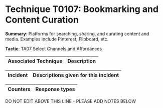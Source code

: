 # Technique T0107: Bookmarking and Content Curation

**Summary**: Platforms for searching, sharing, and curating content and media. Examples include Pinterest, Flipboard, etc.

**Tactic**: TA07 Select Channels and Affordances 


| Associated Technique | Description |
| --------- | ------------------------- |



| Incident | Descriptions given for this incident |
| -------- | -------------------- |



| Counters | Response types |
| -------- | -------------- |


DO NOT EDIT ABOVE THIS LINE - PLEASE ADD NOTES BELOW